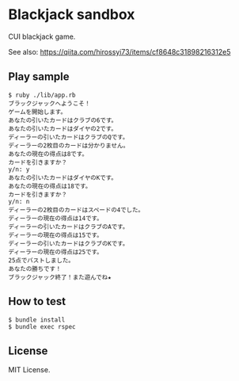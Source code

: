 # Blackjack sandbox

CUI blackjack game.

See also: https://qiita.com/hirossyi73/items/cf8648c31898216312e5

## Play sample

```
$ ruby ./lib/app.rb
ブラックジャックへようこそ！
ゲームを開始します。
あなたの引いたカードはクラブの6です。
あなたの引いたカードはダイヤの2です。
ディーラーの引いたカードはクラブのQです。
ディーラーの2枚目のカードは分かりません。
あなたの現在の得点は8です。
カードを引きますか？
y/n: y
あなたの引いたカードはダイヤのKです。
あなたの現在の得点は18です。
カードを引きますか？
y/n: n
ディーラーの2枚目のカードはスペードの4でした。
ディーラーの現在の得点は14です。
ディーラーの引いたカードはクラブのAです。
ディーラーの現在の得点は15です。
ディーラーの引いたカードはクラブのKです。
ディーラーの現在の得点は25です。
25点でバストしました。
あなたの勝ちです！
ブラックジャック終了！また遊んでね★
```

## How to test

```
$ bundle install
$ bundle exec rspec
```

## License

MIT License.
